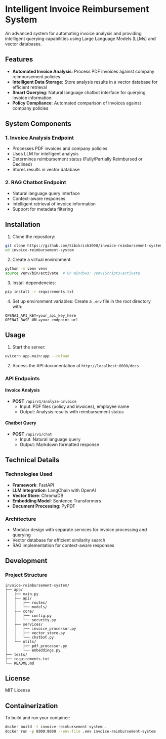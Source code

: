 # Intelligent Invoice Reimbursement System

An advanced system for automating invoice analysis and providing intelligent querying capabilities using Large Language Models (LLMs) and vector databases.

## Features

- **Automated Invoice Analysis**: Process PDF invoices against company reimbursement policies
- **Intelligent Data Storage**: Store analysis results in a vector database for efficient retrieval
- **Smart Querying**: Natural language chatbot interface for querying invoice information
- **Policy Compliance**: Automated comparison of invoices against company policies

## System Components

### 1. Invoice Analysis Endpoint
- Processes PDF invoices and company policies
- Uses LLM for intelligent analysis
- Determines reimbursement status (Fully/Partially Reimbursed or Declined)
- Stores results in vector database

### 2. RAG Chatbot Endpoint
- Natural language query interface
- Context-aware responses
- Intelligent retrieval of invoice information
- Support for metadata filtering

## Installation

1. Clone the repository:
```bash
git clone https://github.com/Sibikrish3000/invoice-reimbursement-system.git
cd invoice-reimbursement-system
```

2. Create a virtual environment:
```bash
python -m venv venv
source venv/bin/activate  # On Windows: venv\Scripts\activate
```

3. Install dependencies:
```bash
pip install -r requirements.txt
```

4. Set up environment variables:
Create a `.env` file in the root directory with:
```
OPENAI_API_KEY=your_api_key_here
OPENAI_BASE_URL=your_endpoint_url
```

## Usage

1. Start the server:
```bash
uvicorn app.main:app --reload
```

2. Access the API documentation at `http://localhost:8000/docs`

### API Endpoints

#### Invoice Analysis
- **POST** `/api/v1/analyze-invoice`
  - Input: PDF files (policy and invoices), employee name
  - Output: Analysis results with reimbursement status

#### Chatbot Query
- **POST** `/api/v1/chat`
  - Input: Natural language query
  - Output: Markdown formatted response

## Technical Details

### Technologies Used
- **Framework**: FastAPI
- **LLM Integration**: LangChain with OpenAI
- **Vector Store**: ChromaDB
- **Embedding Model**: Sentence Transformers
- **Document Processing**: PyPDF

### Architecture
- Modular design with separate services for invoice processing and querying
- Vector database for efficient similarity search
- RAG implementation for context-aware responses

## Development

### Project Structure
```
invoice-reimbursement-system/
├── app/
│   ├── main.py
│   ├── api/
│   │   ├── routes/
│   │   └── models/
│   ├── core/
│   │   ├── config.py
│   │   └── security.py
│   ├── services/
│   │   ├── invoice_processor.py
│   │   ├── vector_store.py
│   │   └── chatbot.py
│   └── utils/
│       ├── pdf_processor.py
│       └── embeddings.py
├── tests/
├── requirements.txt
└── README.md
```

## License

MIT License


## Containerization

To build and run your container:
```bash
docker build -t invoice-reimbursement-system .
docker run -p 8000:8000 --env-file .env invoice-reimbursement-system 
